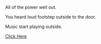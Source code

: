 All of the power well out.

You heard loud footstep outside to the door.

Music start playing outside.


[Click Here](../Death.md)
